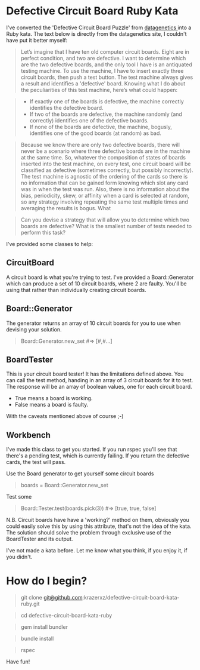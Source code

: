 # Defective Circuit Board Ruby Kata

I've converted the 'Defective Circuit Board Puzzle' from [ datagenetics ]( http://datagenetics.com/blog/january32016/index.html ) into a Ruby kata. The text below is directly from the datagenetics site, I couldn't have put it better myself:

> Let’s imagine that I have ten old computer circuit boards. Eight are in perfect condition, and two are defective.
> I want to determine which are the two defective boards, and the only tool I have is an antiquated testing machine. To use the machine, I have to insert exactly three circuit boards, then push a test button. The test machine always gives a result and identifies a 'defective' board. Knowing what I do about the peculiarities of this test machine, here’s what could happen:

> * If exactly one of the boards is defective, the machine correctly identifies the defective board.
> * If two of the boards are defective, the machine randomly (and correctly) identifies one of the defective boards.
> * If none of the boards are defective, the machine, bogusly, identifies one of the good boards (at random) as bad.

> Because we know there are only two defective boards, there will never be a scenario where three defective boards are in the machine at the same time.
> So, whatever the composition of states of boards inserted into the test machine, on every test, one circuit board will be classified as defective (sometimes correctly, but possibly incorrectly).
> The test machine is agnostic of the ordering of the cards so there is no information that can be gained form knowing which slot any card was in when the test was run. Also, there is no information about the bias, periodicity, skew, or affinity when a card is selected at random, so any strategy involving repeating the same test multiple times and averaging the results is bogus.
What

> Can you devise a strategy that will allow you to determine which two boards are defective? What is the smallest number of tests needed to perform this task?

I've provided some classes to help:

## CircuitBoard ##
A circuit board is what you're trying to test. I've provided a Board::Generator which can produce a set of 10 circuit boards, where 2 are faulty. You'll be using that rather than individually creating circuit boards.

## Board::Generator ##
The generator returns an array of 10 circuit boards for you to use when devising your solution.

> Board::Generator.new_set #=> [#<CircuitBoard>,#<CircuitBoard>...]

## BoardTester ##
This is your circuit board tester! It has the limitations defined above.
You can call the test method, handing in an array of 3 circuit boards for it to test. The response will be an array of boolean values, one for each circuit board.

*  True means a board is working.
*  False means a board is faulty.

With the caveats mentioned above of course ;-)

## Workbench ##
I've made this class to get you started. If you run rspec you'll see that there's a pending test, which is currently failing. If you return the defective cards, the test will pass.

Use the Board generator to get yourself some circuit boards
> boards = Board::Generator.new_set

Test some
> Board::Tester.test(boards.pick(3)) #=> [true, true, false]

N.B. Circuit boards have have a 'working?' method on them, obviously you could easily solve this by using this attribute, that's not the idea of the kata. The solution should solve the problem through exclusive use of the BoardTester and its output.

I've not made a kata before. Let me know what you think, if you enjoy it, if you didn't.

# How do I begin? #
> git clone git@github.com:krazerxz/defective-circuit-board-kata-ruby.git

> cd defective-circuit-board-kata-ruby

> gem install bundler

> bundle install

> rspec

Have fun!
